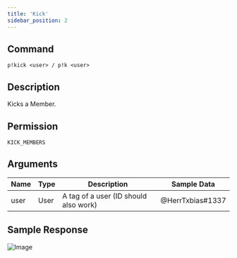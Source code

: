 ```yaml
---
title: 'Kick'
sidebar_position: 2
---
```


## Command
```
p!kick <user> / p!k <user>
```

## Description
Kicks a Member.

## Permission
`KICK_MEMBERS`

## Arguments
| Name | Type | Description | Sample Data |
| ---- | ---- | ----------- | ----------- |
| user | User | A tag of a user (ID should also work) | @HerrTxbias#1337 |

## Sample Response
![Image](https://cdn.herrtxbias.net/Discord_4NnmcyRZEo.png)
